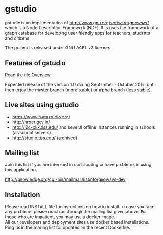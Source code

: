 gstudio
=======

gstudio is an implementation of http://www.gnu.org/software/gnowsys/
which is a Node Description Framework (NDF). It is uses the framework of a graph database for developing user friendly apps for teachers, students and citizens. 

The project is released under GNU AGPL v3 license.

Features of gstudio
-------------------

Read the file [Overview](https://github.com/gnowledge/gstudio/blob/master/doc/index.org)

Expected release of the version 1.0 during September - October 2016. until then
enjoy the master branch (more stable) or alpha branch (less stable).

Live sites using gstudio
------------------------

- https://www.metastudio.org/
- http://nroer.gov.in/
- http://i2c-clix.tiss.edu/ and several offline instances running in schools (as school servers)
- http://studio.tiss.edu/ (archived)

Mailing list
------------

Join this list if you are intersted in contributing or have problems
in using this application.

http://gnowledge.org/cgi-bin/mailman/listinfo/gnowsys-dev

Installation
------------

Please read INSTALL file for insructions on how to install. In case
you face any problems please reach us through the mailing list given
above.  For those who are impatient, you may use a docker image.  
All our developers and deployment sites use docker based installations. 
Ping us in the mailing list for updates on the recent Dockerfile. 

